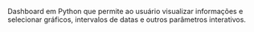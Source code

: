 Dashboard em Python que permite ao usuário visualizar informações e selecionar gráficos, intervalos de datas e outros parâmetros interativos.
